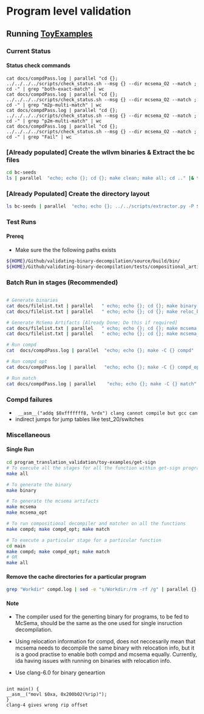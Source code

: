 # Program level validation
## Running [ToyExamples](https://github.com/sdasgup3/validating-binary-decompilation/tree/master/tests/program_translation_validation/toy-examples)

### Current Status
#### Status check commands
  ```
  cat docs/compdPass.log | parallel "cd {}; ../../../../scripts/check_status.sh --msg {} --dir mcsema_O2 --match ; cd -" | grep "both-exact-match" | wc
  cat docs/compdPass.log | parallel "cd {}; ../../../../scripts/check_status.sh --msg {} --dir mcsema_O2 --match ; cd -" | grep "m2p-multi-match" | wc
  cat docs/compdPass.log | parallel "cd {}; ../../../../scripts/check_status.sh --msg {} --dir mcsema_O2 --match ; cd -" | grep "p2m-multi-match" | wc
  cat docs/compdPass.log | parallel "cd {}; ../../../../scripts/check_status.sh --msg {} --dir mcsema_O2 --match ; cd -" | grep "Fail" | wc
  ```

### [Already populated] Create the wllvm binaries & Extract the bc files
```bash
cd bc-seeds
ls | parallel  "echo; echo {}; cd {}; make clean; make all; cd .." |& tee ~/Junk/log
```

### [Already Populated] Create the directory layout
```bash
ls bc-seeds | parallel  "echo; echo {}; ../../scripts/extractor.py -P ${HOME}/Github/validating-binary-decompilation/source/build/lib/LLVMfunc-analyzer.so -O ./ bc-seeds/{}/{}.bc"
```

### Test Runs
#### Prereq
  - Make sure the the following paths exists
  ```bash
  ${HOME}/Github/validating-binary-decompilation/source/build/bin/
  ${HOME}/Github/validating-binary-decompilation/tests/compositional_artifacts_single_instruction_decompilation/
  ```

### Batch Run in stages (Recommended)
```bash

# Generate binaries
cat docs/filelist.txt | parallel   " echo; echo {}; cd {}; make binary; cd .." |& tee ~/Junk/log
cat docs/filelist.txt | parallel   " echo; echo {}; cd {}; make reloc_binary; cd .." |& tee ~/Junk/log

# Generate McSema Artifacts [Already Done; Do this if required]
cat docs/filelist.txt | parallel   " echo; echo {}; cd {}; make mcsema; cd .." |& tee ~/Junk/log
cat docs/filelist.txt | parallel   " echo; echo {}; cd {}; make mcsema_opt; cd .." |& tee ~/Junk/log

# Run compd
cat  docs/compdPass.log | parallel  "echo; echo {}; make -C {} compd" |& tee docs/compd.log

# Run compd opt
cat docs/compdPass.log | parallel   "echo; echo {}; make -C {} compd_opt" |& tee docs/opt.log

# Run match
cat docs/compdPass.log | parallel    "echo; echo {}; make -C {} match" |& tee docs/match.log
```


### Compd failures
  -  ` __asm__("addq $0xfffffff8, %rdx") clang cannot compile but gcc can`
  - indirect jumps for jump tables like test_20/switches

### Miscellaneous
#### Single Run
```bash
cd program_translation_validation/toy-examples/get-sign
# To execute all the stages for all the function within get-sign program
make all

# To generate the binary
make binary

# To generate the mcsema artifacts
make mcsema
make mcsema_opt

# To run compositional decompiler and matcher on all the functions
make compd; make compd_opt; make match

# To execute a particular stage for a particular function
cd main
make compd; make compd_opt; make match
# OR
make all
```

#### Remove the cache directories for a particular program
```bash
grep "Workdir" compd.log | sed -e "s/Workdir:/rm -rf /g" | parallel {}
```


#### Note
  -  The compiler used for the generting binary for programs, to be fed to McSema, should be the same as the one used for single insruction decompilation.
  - Using relocation information for compd, does not neccesarily mean that mcsema needs to decompile the same binary with relocation info, but it is a good practise to enable both compd and mcsema equally.
  Currently, ida having issues with running on binaries with relocation info.

  - Use clang-6.0 for binary geneartion
  ```
  
int main() {
  __asm__("movl $0xa, 0x200b02(%rip)");
}
  clang-4 gives wrong rip offset
  ```
